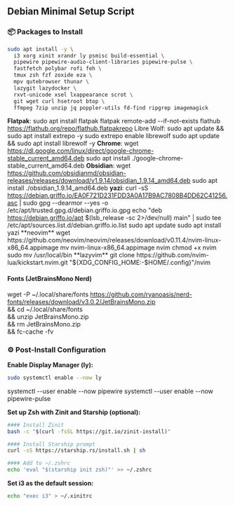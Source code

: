 ## Debian Minimal Setup Script

### 📦 Packages to Install

```bash
sudo apt install -y \
  i3 xorg xinit xrandr ly psmisc build-essential \
  pipewire pipewire-audio-client-libraries pipewire-pulse \
  fastfetch polybar rofi feh \
  tmux zsh fzf zoxide eza \
  mpv qutebrowser thunar \
  lazygit lazydocker \
  rxvt-unicode xsel lxappearance scrot \
  git wget curl hsetroot btop \
  ffmpeg 7zip unzip jq poppler-utils fd-find ripgrep imagemagick
```
**Flatpak**: 
sudo apt install flatpak
flatpak remote-add --if-not-exists flathub https://flathub.org/repo/flathub.flatpakrepo
Libre Wolf:
sudo apt update && sudo apt install extrepo -y
sudo extrepo enable librewolf
sudo apt update && sudo apt install librewolf -y
**Chrome**:
wget https://dl.google.com/linux/direct/google-chrome-stable_current_amd64.deb
sudo apt install ./google-chrome-stable_current_amd64.deb
**Obsidian**:
wget https://github.com/obsidianmd/obsidian-releases/releases/download/v1.9.14/obsidian_1.9.14_amd64.deb
sudo apt install ./obsidian_1.9.14_amd64.deb
**yazi**:
curl -sS https://debian.griffo.io/EA0F721D231FDD3A0A17B9AC7808B4DD62C41256.asc | sudo gpg --dearmor --yes -o /etc/apt/trusted.gpg.d/debian.griffo.io.gpg
echo "deb https://debian.griffo.io/apt $(lsb_release -sc 2>/dev/null) main" | sudo tee /etc/apt/sources.list.d/debian.griffo.io.list
sudo apt update
sudo apt install yazi
**neovim**
wget https://github.com/neovim/neovim/releases/download/v0.11.4/nvim-linux-x86_64.appimage
mv nvim-linux-x86_64.appimage nvim
chmod +x nvim
sudo mv /usr/local/bin
**lazyvim**
git clone https://github.com/nvim-lua/kickstart.nvim.git "${XDG_CONFIG_HOME:-$HOME/.config}"/nvim

#### Fonts (JetBrainsMono Nerd)
wget -P ~/.local/share/fonts https://github.com/ryanoasis/nerd-fonts/releases/download/v3.0.2/JetBrainsMono.zip \
&& cd ~/.local/share/fonts \
&& unzip JetBrainsMono.zip \
&& rm JetBrainsMono.zip \
&& fc-cache -fv

### ⚙️ Post-Install Configuration

**Enable Display Manager (ly):**

```bash
sudo systemctl enable --now ly
```
systemctl --user enable --now pipewire
systemctl --user enable --now pipewire-pulse

**Set up Zsh with Zinit and Starship (optional):**

```bash
#### Install Zinit
bash -c "$(curl -fsSL https://git.io/zinit-install)"

#### Install Starship prompt
curl -sS https://starship.rs/install.sh | sh

#### Add to ~/.zshrc
echo 'eval "$(starship init zsh)"' >> ~/.zshrc
```

**Set i3 as the default session:**

```bash
echo "exec i3" > ~/.xinitrc
```
